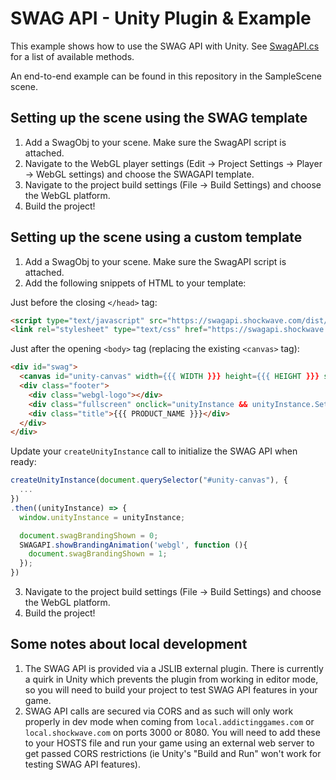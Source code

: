 # SWAG API - Unity Plugin & Example

This example shows how to use the SWAG API with Unity. See [SwagAPI.cs](https://github.com/TeachMeInc/SWAG-API-Unity/blob/2021.3.3f/Assets/Plugins/WebGL/SwagAPI.cs) for a list of available methods.

An end-to-end example can be found in this repository in the SampleScene scene.

## Setting up the scene using the SWAG template

1. Add a SwagObj to your scene. Make sure the SwagAPI script is attached.
2. Navigate to the WebGL player settings (Edit -> Project Settings -> Player -> WebGL settings) and choose the SWAGAPI template.
3. Navigate to the project build settings (File -> Build Settings) and choose the WebGL platform.
4. Build the project!

## Setting up the scene using a custom template

1. Add a SwagObj to your scene. Make sure the SwagAPI script is attached.
2. Add the following snippets of HTML to your template:

Just before the closing `</head>` tag:
```html
<script type="text/javascript" src="https://swagapi.shockwave.com/dist/swag-api.js"></script>   
<link rel="stylesheet" type="text/css" href="https://swagapi.shockwave.com/dist/swag-api.css"></link>
```

Just after the opening `<body>` tag (replacing the existing `<canvas>` tag):
```html
<div id="swag">
  <canvas id="unity-canvas" width={{{ WIDTH }}} height={{{ HEIGHT }}} style="width: {{{ WIDTH }}}px; height: {{{ HEIGHT }}}px; background: {{{ BACKGROUND_FILENAME ? 'url(\'Build/' + BACKGROUND_FILENAME.replace(/'/g, '%27') + '\') center / cover' : BACKGROUND_COLOR }}}"></canvas>
  <div class="footer">
    <div class="webgl-logo"></div>
    <div class="fullscreen" onclick="unityInstance && unityInstance.SetFullscreen(1)"></div>
    <div class="title">{{{ PRODUCT_NAME }}}</div>
  </div>
</div>
```

Update your `createUnityInstance` call to initialize the SWAG API when ready:
```js
createUnityInstance(document.querySelector("#unity-canvas"), {
  ...
})
.then((unityInstance) => {
  window.unityInstance = unityInstance;

  document.swagBrandingShown = 0;
  SWAGAPI.showBrandingAnimation('webgl', function (){
    document.swagBrandingShown = 1;
  });
})
```

3. Navigate to the project build settings (File -> Build Settings) and choose the WebGL platform.
4. Build the project!

## Some notes about local development

1. The SWAG API is provided via a JSLIB external plugin. There is currently a quirk in Unity which prevents the plugin from working in editor mode, so you will need to build your project to test SWAG API features in your game.
2. SWAG API calls are secured via CORS and as such will only work properly in dev mode when coming from `local.addictinggames.com` or `local.shockwave.com` on ports 3000 or 8080. You will need to add these to your HOSTS file and run your game using an external web server to get passed CORS restrictions (ie Unity's "Build and Run" won't work for testing SWAG API features).


